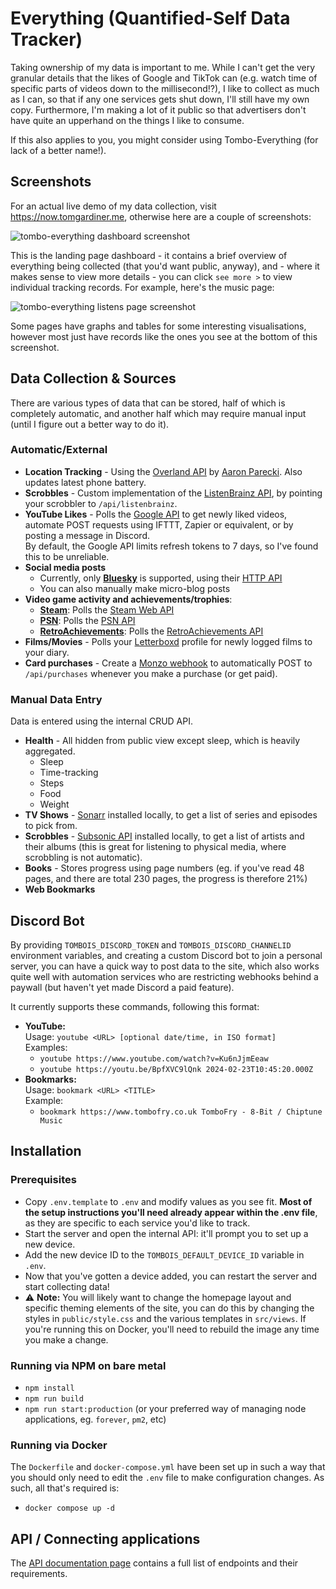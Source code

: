 # Everything (Quantified-Self Data Tracker)

Taking ownership of my data is important to me. While I can't get the very
granular details that the likes of Google and TikTok can (e.g. watch time of
specific parts of videos down to the millisecond⁉), I like to collect as much as
I can, so that if any one services gets shut down, I'll still have my own copy.
Furthermore, I'm making a lot of it public so that advertisers don't have quite
an upperhand on the things I like to consume.

If this also applies to you, you might consider using Tombo-Everything (for lack
of a better name!).

## Screenshots

For an actual live demo of my data collection, visit
<https://now.tomgardiner.me>, otherwise here are a couple of screenshots:

![tombo-everything dashboard screenshot](./screenshot-dashboard.png)

This is the landing page dashboard - it contains a brief overview of everything
being collected (that you'd want public, anyway), and - where it makes sense to
view more details - you can click `see more >` to view individual tracking
records. For example, here's the music page:

![tombo-everything listens page screenshot](./screenshot-listens.png)

Some pages have graphs and tables for some interesting visualisations, however
most just have records like the ones you see at the bottom of this screenshot.

## Data Collection & Sources

There are various types of data that can be stored, half of which is completely
automatic, and another half which may require manual input (until I figure out a
better way to do it).

### Automatic/External

* **Location Tracking** - Using the
  [Overland API](https://github.com/aaronpk/Overland-iOS#api) by
  [Aaron Parecki](https://aaronparecki.com/). Also updates latest phone battery.
* **Scrobbles** - Custom implementation of the
  [ListenBrainz API](https://listenbrainz-server.readthedocs.io/en/latest/dev/api.html),
  by pointing your scrobbler to `/api/listenbrainz`.
* **YouTube Likes** - Polls the
  [Google API](https://developers.google.com/youtube/v3/) to get newly liked
  videos, automate POST requests using IFTTT, Zapier or equivalent, or by
  posting a message in Discord.  
  By default, the Google API limits refresh tokens to 7 days, so I've found this
  to be unreliable.
* **Social media posts**
  * Currently, only [**Bluesky**](https://bsky.social) is supported, using their
    [HTTP API](https://docs.bsky.app/docs/api/app-bsky-feed-get-author-feed)
  * You can also manually make micro-blog posts
* **Video game activity and achievements/trophies**:
  * [**Steam**](https://store.steampowered.com/): Polls the
    [Steam Web API](https://developer.valvesoftware.com/wiki/Steam_Web_API)
  * [**PSN**](https://www.playstation.com/playstation-network/): Polls the
    [PSN API](https://github.com/achievements-app/psn-api)
  * [**RetroAchievements**](https://retroachievements.org/): Polls the
    [RetroAchievements API](https://api-docs.retroachievements.org/)
* **Films/Movies** - Polls your [Letterboxd](https://letterboxd.com) profile for
  newly logged films to your diary.
* **Card purchases** - Create a
  [Monzo webhook](https://docs.monzo.com/#webhooks) to automatically POST to
  `/api/purchases` whenever you make a purchase (or get paid).

### Manual Data Entry

Data is entered using the internal CRUD API.

* **Health** - All hidden from public view except sleep, which is heavily
  aggregated.
  * Sleep
  * Time-tracking
  * Steps
  * Food
  * Weight
* **TV Shows** - [Sonarr](https://sonarr.tv/) installed locally, to get a list
  of series and episodes to pick from.
* **Scrobbles** - [Subsonic API](http://www.subsonic.org/pages/api.jsp)
  installed locally, to get a list of artists and their albums (this is great
  for listening to physical media, where scrobbling is not automatic).
* **Books** - Stores progress using page numbers (eg. if you've read 48 pages,
  and there are total 230 pages, the progress is therefore 21%)
* **Web Bookmarks**

## Discord Bot

By providing `TOMBOIS_DISCORD_TOKEN` and `TOMBOIS_DISCORD_CHANNELID` environment
variables, and creating a custom Discord bot to join a personal server, you can
have a quick way to post data to the site, which also works quite well with
automation services who are restricting webhooks behind a paywall (but haven't
yet made Discord a paid feature).

It currently supports these commands, following this format:

* **YouTube:**  
  Usage: `youtube <URL> [optional date/time, in ISO format]`  
  Examples:
  * `youtube https://www.youtube.com/watch?v=Ku6nJjmEeaw`
  * `youtube https://youtu.be/BpfXVC9lQnk 2024-02-23T10:45:20.000Z`
* **Bookmarks:**  
  Usage: `bookmark <URL> <TITLE>`  
  Example:
  * `bookmark https://www.tombofry.co.uk TomboFry - 8-Bit / Chiptune Music`

## Installation

### Prerequisites

* Copy `.env.template` to `.env` and modify values as you see fit. **Most of the
  setup instructions you'll need already appear within the .env file**, as they
  are specific to each service you'd like to track.
* Start the server and open the internal API: it'll prompt you to set up a new
  device.
* Add the new device ID to the `TOMBOIS_DEFAULT_DEVICE_ID` variable in `.env`.
* Now that you've gotten a device added, you can restart the server and start
  collecting data!
* ⚠ **Note:** You will likely want to change the homepage layout and specific
  theming elements of the site, you can do this by changing the styles in
  `public/style.css` and the various templates in `src/views`. If you're running
  this on Docker, you'll need to rebuild the image any time you make a change.

### Running via NPM on bare metal

* `npm install`
* `npm run build`
* `npm run start:production` (or your preferred way of managing node
  applications, eg. `forever`, `pm2`, etc)

### Running via Docker

The `Dockerfile` and `docker-compose.yml` have been set up in such a way that
you should only need to edit the `.env` file to make configuration changes. As
such, all that's required is:

* `docker compose up -d`

## API / Connecting applications

The [API documentation page](./API.md) contains a full list of endpoints and
their requirements.
